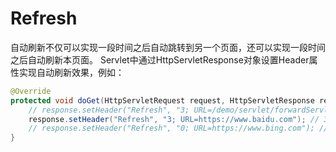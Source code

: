 # Refresh

自动刷新不仅可以实现一段时间之后自动跳转到另一个页面，还可以实现一段时间之后自动刷新本页面。 Servlet中通过HttpServletResponse对象设置Header属性实现自动刷新效果，例如：  

```java
@Override
protected void doGet(HttpServletRequest request, HttpServletResponse response) throws ServletException, IOException {
    // response.setHeader("Refresh", "3; URL=/demo/servlet/forwardServlet"); // 3秒之后跳转到/demo/servlet/forwardServlet
    response.setHeader("Refresh", "3; URL=https://www.baidu.com"); // 3秒之后跳转到https://www.baidu.com
    // response.setHeader("Refresh", "0; URL=https://www.bing.com"); // 相当于重定向
}
```